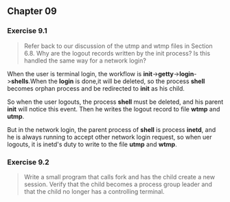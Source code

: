 ## Chapter 09

### Exercise 9.1

> Refer back to our discussion of the utmp and wtmp files in Section 6.8. Why are the logout records written by the init process? Is this handled the same way for a network login?

When the user is terminal login, the workflow is **init**->**getty**->**login**->**shells**.When the **login** is done,it will be deleted, so the process **shell** becomes orphan process and be redirected to **init** as his child.

So when the user logouts, the process **shell** must be deleted, and his parent **init** will notice this event. Then he writes the logout record to file **wtmp** and **utmp**.

But in the network login, the parent process of **shell** is process **inetd**, and he is always running to accept other network login request, so when uer logouts, it is inetd's duty to write to the file **utmp** and **wtmp**.

### Exercise 9.2

> Write a small program that calls fork and has the child create a new session. Verify that the child becomes a process group leader and that the child no longer has a controlling terminal.
